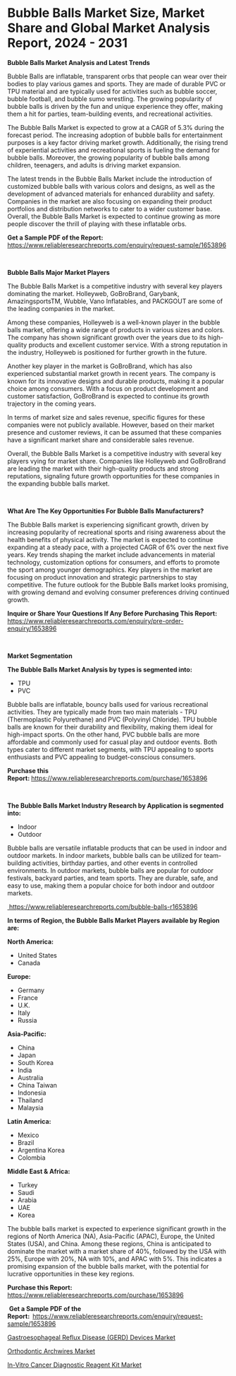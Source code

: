 <p><h1>Bubble Balls Market Size, Market Share and Global Market Analysis Report, 2024 - 2031</h1></p><p><strong>Bubble Balls Market Analysis and Latest Trends</strong></p>
<p><p>Bubble Balls are inflatable, transparent orbs that people can wear over their bodies to play various games and sports. They are made of durable PVC or TPU material and are typically used for activities such as bubble soccer, bubble football, and bubble sumo wrestling. The growing popularity of bubble balls is driven by the fun and unique experience they offer, making them a hit for parties, team-building events, and recreational activities.</p><p>The Bubble Balls Market is expected to grow at a CAGR of 5.3% during the forecast period. The increasing adoption of bubble balls for entertainment purposes is a key factor driving market growth. Additionally, the rising trend of experiential activities and recreational sports is fueling the demand for bubble balls. Moreover, the growing popularity of bubble balls among children, teenagers, and adults is driving market expansion.</p><p>The latest trends in the Bubble Balls Market include the introduction of customized bubble balls with various colors and designs, as well as the development of advanced materials for enhanced durability and safety. Companies in the market are also focusing on expanding their product portfolios and distribution networks to cater to a wider customer base. Overall, the Bubble Balls Market is expected to continue growing as more people discover the thrill of playing with these inflatable orbs.</p></p>
<p><strong>Get a Sample PDF of the Report:&nbsp;</strong> <a href="https://www.reliableresearchreports.com/enquiry/request-sample/1653896">https://www.reliableresearchreports.com/enquiry/request-sample/1653896</a></p>
<p>&nbsp;</p>
<p><strong>Bubble Balls Major Market Players</strong></p>
<p><p>The Bubble Balls Market is a competitive industry with several key players dominating the market. Holleyweb, GoBroBrand, Garybank, AmazingsportsTM, Wubble, Vano Inflatables, and PACKGOUT are some of the leading companies in the market.</p><p>Among these companies, Holleyweb is a well-known player in the bubble balls market, offering a wide range of products in various sizes and colors. The company has shown significant growth over the years due to its high-quality products and excellent customer service. With a strong reputation in the industry, Holleyweb is positioned for further growth in the future.</p><p>Another key player in the market is GoBroBrand, which has also experienced substantial market growth in recent years. The company is known for its innovative designs and durable products, making it a popular choice among consumers. With a focus on product development and customer satisfaction, GoBroBrand is expected to continue its growth trajectory in the coming years.</p><p>In terms of market size and sales revenue, specific figures for these companies were not publicly available. However, based on their market presence and customer reviews, it can be assumed that these companies have a significant market share and considerable sales revenue.</p><p>Overall, the Bubble Balls Market is a competitive industry with several key players vying for market share. Companies like Holleyweb and GoBroBrand are leading the market with their high-quality products and strong reputations, signaling future growth opportunities for these companies in the expanding bubble balls market.</p></p>
<p>&nbsp;</p>
<p><strong>What Are The Key Opportunities For Bubble Balls Manufacturers?</strong></p>
<p><p>The Bubble Balls market is experiencing significant growth, driven by increasing popularity of recreational sports and rising awareness about the health benefits of physical activity. The market is expected to continue expanding at a steady pace, with a projected CAGR of 6% over the next five years. Key trends shaping the market include advancements in material technology, customization options for consumers, and efforts to promote the sport among younger demographics. Key players in the market are focusing on product innovation and strategic partnerships to stay competitive. The future outlook for the Bubble Balls market looks promising, with growing demand and evolving consumer preferences driving continued growth.</p></p>
<p><strong>Inquire or Share Your Questions If Any Before Purchasing This Report:</strong> <a href="https://www.reliableresearchreports.com/enquiry/pre-order-enquiry/1653896">https://www.reliableresearchreports.com/enquiry/pre-order-enquiry/1653896</a></p>
<p>&nbsp;</p>
<p><strong>Market Segmentation</strong></p>
<p><strong>The Bubble Balls Market Analysis by types is segmented into:</strong></p>
<p><ul><li>TPU</li><li>PVC</li></ul></p>
<p><p>Bubble balls are inflatable, bouncy balls used for various recreational activities. They are typically made from two main materials - TPU (Thermoplastic Polyurethane) and PVC (Polyvinyl Chloride). TPU bubble balls are known for their durability and flexibility, making them ideal for high-impact sports. On the other hand, PVC bubble balls are more affordable and commonly used for casual play and outdoor events. Both types cater to different market segments, with TPU appealing to sports enthusiasts and PVC appealing to budget-conscious consumers.</p></p>
<p><strong>Purchase this Report:&nbsp;</strong><a href="https://www.reliableresearchreports.com/purchase/1653896">https://www.reliableresearchreports.com/purchase/1653896</a></p>
<p>&nbsp;</p>
<p><strong>The Bubble Balls Market Industry Research by Application is segmented into:</strong></p>
<p><ul><li>Indoor</li><li>Outdoor</li></ul></p>
<p><p>Bubble balls are versatile inflatable products that can be used in indoor and outdoor markets. In indoor markets, bubble balls can be utilized for team-building activities, birthday parties, and other events in controlled environments. In outdoor markets, bubble balls are popular for outdoor festivals, backyard parties, and team sports. They are durable, safe, and easy to use, making them a popular choice for both indoor and outdoor markets.</p></p>
<p><a href="https://www.reliableresearchreports.com/bubble-balls-r1653896">&nbsp;https://www.reliableresearchreports.com/bubble-balls-r1653896</a></p>
<p><strong>In terms of Region, the Bubble Balls Market Players available by Region are:</strong></p>
<p>
    <p> <strong> North America: </strong>
        <ul>
            <li>United States</li>
            <li>Canada</li>
        </ul>
        </p> 
    <p> <strong> Europe: </strong>
        <ul>
            <li>Germany</li>
            <li>France</li>
            <li>U.K.</li>
            <li>Italy</li>
            <li>Russia</li>
        </ul>
        </p> 
    <p> <strong> Asia-Pacific: </strong>
        <ul>
            <li>China</li>
            <li>Japan</li>
            <li>South Korea</li>
            <li>India</li>
            <li>Australia</li>
            <li>China Taiwan</li>
            <li>Indonesia</li>
            <li>Thailand</li>
            <li>Malaysia</li>
        </ul>
        </p> 
    <p> <strong> Latin America: </strong>
        <ul>
            <li>Mexico</li>
            <li>Brazil</li>
            <li>Argentina Korea</li>
            <li>Colombia</li>
        </ul>
        </p> 
    <p> <strong> Middle East & Africa: </strong>
        <ul>
            <li>Turkey</li>
            <li>Saudi</li>
            <li>Arabia</li>
            <li>UAE</li>
            <li>Korea</li>
        </ul>
    </p>
    </p>
<p><p>The bubble balls market is expected to experience significant growth in the regions of North America (NA), Asia-Pacific (APAC), Europe, the United States (USA), and China. Among these regions, China is anticipated to dominate the market with a market share of 40%, followed by the USA with 25%, Europe with 20%, NA with 10%, and APAC with 5%. This indicates a promising expansion of the bubble balls market, with the potential for lucrative opportunities in these key regions.</p></p>
<p><strong>Purchase this Report: </strong><a href="https://www.reliableresearchreports.com/purchase/1653896">https://www.reliableresearchreports.com/purchase/1653896</a></p>
<p>&nbsp;<strong>Get a Sample PDF of the Report:&nbsp;&nbsp;</strong><a href="https://www.reliableresearchreports.com/enquiry/request-sample/1653896">https://www.reliableresearchreports.com/enquiry/request-sample/1653896</a></p>
<p><strong></strong></p>
<p><p><a href="https://github.com/irjbaube82/Market-Research-Report-List-1/blob/main/gastroesophageal-reflux-disease-gerd-devices-market.md">Gastroesophageal Reflux Disease (GERD) Devices Market</a></p><p><a href="https://view.publitas.com/reportprime-1/orthodontic-archwires-market-growth-outlook-from-2024-to-2031-and-it-is-projecting-at-10-9-cagr-with-markets-trends-analysis-by-application-regional-outlook-and-revenue/">Orthodontic Archwires Market</a></p><p><a href="https://github.com/abdillahsp58/Market-Research-Report-List-1/blob/main/in-vitro-cancer-diagnostic-reagent-kit-market.md">In-Vitro Cancer Diagnostic Reagent Kit Market</a></p></p>